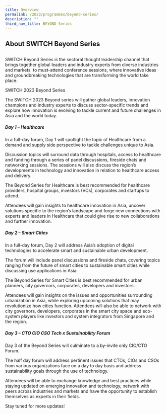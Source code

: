 ```yaml
---
title: Overview
permalink: /2023/programmes/beyond-series/
description: ""
third_nav_title: BEYOND Series
---
```

## About SWITCH Beyond Series
## 
SWITCH Beyond Series is the sectoral thought leadership channel that brings together global leaders and industry experts from diverse industries and markets  to must-attend conference sessions, where innovative ideas and groundbreaking technologies that are transforming the world take place.

SWITCH 2023 Beyond Series

The SWITCH 2023 Beyond series will gather  global  leaders, innovation champions and  industry experts to discuss sector-specific trends and explore how innovation is evolving to tackle current and future challenges in Asia and the world today.  

##### **Day 1 – Healthcare**

In a full-day forum, Day 1 will spotlight the topic of Healthcare from a demand and supply side perspective to tackle challenges unique to Asia.

Discussion topics will surround data through hospitals, access to healthcare and funding through a series of panel discussions, fireside chats and networking sessions. The sessions will also discuss the region’s developments in technology and innovation in relation to healthcare access and delivery.

The Beyond Series for Healthcare is best recommended for healthcare providers, hospital groups, investors (VCs), corporates and startups to attend.

Attendees will gain insights to healthcare innovation in Asia, uncover solutions specific to the region’s landscape and forge new connections with experts and leaders in Healthcare that could give rise to new collaborations and further innovation.

##### **Day 2 – Smart Cities**

In a full-day forum, Day 2 will address Asia’s adoption of digital technologies to accelerate smart and sustainable urban development.

The forum will include panel discussions and fireside chats, covering topics ranging from the future of smart cities to sustainable smart cities while discussing use applications in Asia.

The Beyond Series for Smart Cities is best recommended for urban planners, city governors, corporates, developers and investors.

Attendees will gain insights on the issues and opportunities surrounding urbanization in Asia, while exploring upcoming solutions that may revolutionize how cities function. Attendees will also be able to network with city governors, developers, corporates in the smart city space and eco-system players like investors and system integrators from Singapore and the region.

##### **Day 3 – CTO CIO CSO Tech x Sustainability Forum**

Day 3 of the Beyond Series will culminate to a by-invite only CIO/CTO Forum.

The half day forum will address pertinent issues that CTOs, CIOs and CSOs from various organizations face on a day to day basis and address sustainability goals through the use of technology.

Attendees will be able to exchange knowledge and best practices while staying updated on emerging innovation and technology, network with peers across industries and markets and have the opportunity to establish themselves as experts in their fields.

Stay tuned for more updates!
